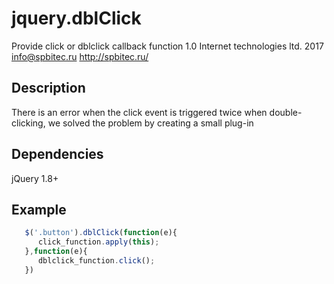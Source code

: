 # jquery.dblClick
Provide click or dblclick callback function
1.0
Internet technologies ltd. 2017
info@spbitec.ru
http://spbitec.ru/

## Description

There is an error when the click event is triggered twice when double-clicking, we solved the problem by creating a small plug-in

## Dependencies

jQuery 1.8+

## Example

<script async src="//jsfiddle.net/iv_spbitec_ru/72974p7b/embed/"></script>

```javascript
   $('.button').dblClick(function(e){
      click_function.apply(this); 
   },function(e){
      dblclick_function.click();
   })
```
